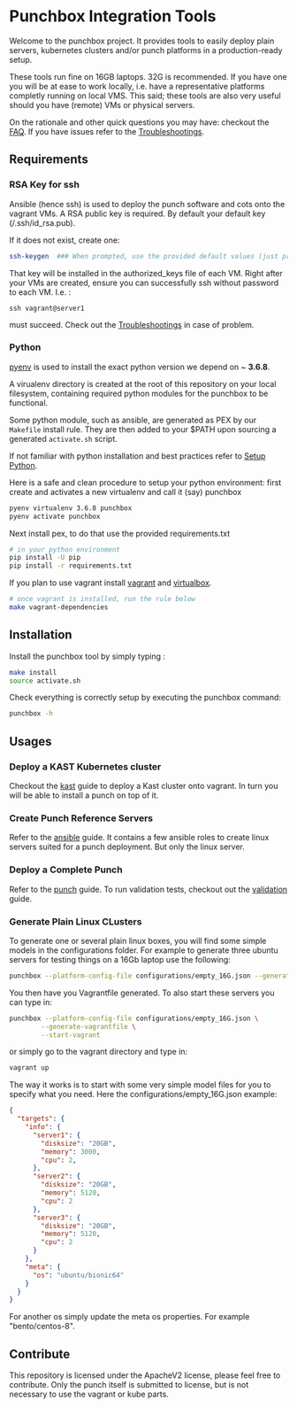 # Punchbox Integration Tools

Welcome to the punchbox project. It provides tools to easily deploy plain servers, kubernetes clusters and/or
punch platforms in a production-ready setup. 

These tools run fine on 16GB laptops. 32G is recommended. If you have one you will
be at ease to work locally, i.e. have a representative platforms completly running
on local VMS. 
This said; these tools are also very useful should you have (remote) VMs or physical servers.

On the rationale and other quick questions you may have: checkout the [FAQ](./FAQ.md). If you have issues refer to the [Troubleshootings](./Troubleshootings.md).

## Requirements

### RSA Key for ssh

Ansible (hence ssh) is used to deploy the punch software and cots onto the vagrant VMs. 
A RSA public key is required. By default your default key (/.ssh/id_rsa.pub). 

If it does not exist, create one:

```sh
ssh-keygen  ### When prompted, use the provided default values (just press Return key)
```

That key will be installed in the authorized_keys file of each VM. Right after your VMs are created, 
ensure you can successfully  ssh without password to each 
VM. I.e. :

```
ssh vagrant@server1
```
must succeed. Check out the [Troubleshootings](./Troubleshootings.md) in case of problem.

### Python 

[pyenv](https://github.com/pyenv/pyenv) is used to install the exact python version we depend on ~ **3.6.8**.

A virualenv directory is created at the root of this repository on your local filesystem, containing required python modules for the punchbox to be functional.

Some python module, such as ansible, are generated as PEX by our `Makefile` install rule. They are then added to your $PATH upon sourcing a generated `activate.sh` script.

If not familiar with python installation and best practices refer to 
[Setup Python](https://doc.punchplatform.com/Contribution_Guide/Setup_Python.html). 

Here is a safe and clean procedure to setup your python environment: first 
create and activates a new virtualenv and call it (say) punchbox

```sh
pyenv virtualenv 3.6.8 punchbox
pyenv activate punchbox
```

Next install pex, to do that use the provided requirements.txt

```sh
# in your python environment
pip install -U pip
pip install -r requirements.txt
```

If you plan to use vagrant install [vagrant](https://www.vagrantup.com/downloads.html) and [virtualbox](https://www.virtualbox.org/). 

```sh
# once vagrant is installed, run the rule below
make vagrant-dependencies
```

## Installation 

Install the punchbox tool by simply typing :

```sh
make install
source activate.sh
```

Check everything is correctly setup by executing the punchbox command:
```sh
punchbox -h
```

## Usages

### Deploy a KAST Kubernetes cluster

Checkout the [kast](./kast/README.md) guide to deploy a Kast cluster onto vagrant. In turn you will be
able to install a punch on top of it. 

### Create Punch Reference Servers

Refer to the [ansible](./ansible/README.md) guide.  It contains a few ansible roles to create linux servers suited for a punch deployment. But only the linux server.

### Deploy a Complete Punch

Refer to the [punch](./punch/README.md) guide. To run validation tests, checkout out the [validation](./punch/configurations/validation/README.md) guide.

### Generate Plain Linux CLusters 

To generate one or several plain linux boxes, you will find some
simple models in the configurations folder. For example to generate 
three ubuntu servers for testing things on a 16Gb laptop use the following:

```sh
punchbox --platform-config-file configurations/empty_16G.json --generate-vagrantfile
```

You then have you Vagrantfile generated. To also start these servers you can type in:

```sh
punchbox --platform-config-file configurations/empty_16G.json \
        --generate-vagrantfile \
        --start-vagrant
```

or simply go to the vagrant directory and type in:

```sh
vagrant up
```

The way it works is to start with some very simple model files for you to specify what you need. 
Here the configurations/empty_16G.json example:

```json
{
  "targets": {
    "info": {
      "server1": {
        "disksize": "20GB",
        "memory": 3000,
        "cpu": 2,
      },
      "server2": {
        "disksize": "20GB",
        "memory": 5120,
        "cpu": 2
      },
      "server3": {
        "disksize": "20GB",
        "memory": 5120,
        "cpu": 2
      }
    },
    "meta": {
      "os": "ubuntu/bionic64"
    }
  }
}
```

For another os simply update the meta os properties. For example "bento/centos-8". 

## Contribute

This repository is licensed under the ApacheV2 license, please feel free to contribute. Only the punch itself is submitted to license, but is not necessary to use the vagrant or kube 
parts.